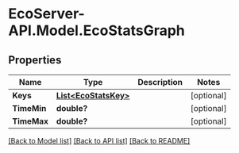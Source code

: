 # EcoServer-API.Model.EcoStatsGraph
## Properties

Name | Type | Description | Notes
------------ | ------------- | ------------- | -------------
**Keys** | [**List&lt;EcoStatsKey&gt;**](EcoStatsKey.md) |  | [optional] 
**TimeMin** | **double?** |  | [optional] 
**TimeMax** | **double?** |  | [optional] 

[[Back to Model list]](../README.md#documentation-for-models) [[Back to API list]](../README.md#documentation-for-api-endpoints) [[Back to README]](../README.md)

